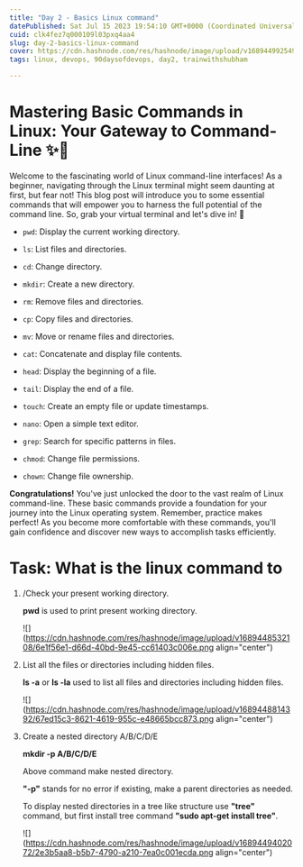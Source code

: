 ```yaml
---
title: "Day 2 - Basics Linux command"
datePublished: Sat Jul 15 2023 19:54:10 GMT+0000 (Coordinated Universal Time)
cuid: clk4fez7q000109l03pxq4aa4
slug: day-2-basics-linux-command
cover: https://cdn.hashnode.com/res/hashnode/image/upload/v1689449925497/7e35224f-b2c6-4013-8a38-a2c96750d695.jpeg
tags: linux, devops, 90daysofdevops, day2, trainwithshubham

---
```


# Mastering Basic Commands in Linux: Your Gateway to Command-Line ✨🐧

Welcome to the fascinating world of Linux command-line interfaces! As a beginner, navigating through the Linux terminal might seem daunting at first, but fear not! This blog post will introduce you to some essential commands that will empower you to harness the full potential of the command line. So, grab your virtual terminal and let's dive in! 🚀

* `pwd`: Display the current working directory.
    
* `ls`: List files and directories.
    
* `cd`: Change directory.
    
* `mkdir`: Create a new directory.
    
* `rm`: Remove files and directories.
    
* `cp`: Copy files and directories.
    
* `mv`: Move or rename files and directories.
    
* `cat`: Concatenate and display file contents.
    
* `head`: Display the beginning of a file.
    
* `tail`: Display the end of a file.
    
* `touch`: Create an empty file or update timestamps.
    
* `nano`: Open a simple text editor.
    
* `grep`: Search for specific patterns in files.
    
* `chmod`: Change file permissions.
    
* `chown`: Change file ownership.
    

**Congratulations!** You've just unlocked the door to the vast realm of Linux command-line. These basic commands provide a foundation for your journey into the Linux operating system. Remember, practice makes perfect! As you become more comfortable with these commands, you'll gain confidence and discover new ways to accomplish tasks efficiently.

# **Task: What is the linux command to**

1. /Check your present working directory.
    
    **pwd** is used to print present working directory.
    
    ![](https://cdn.hashnode.com/res/hashnode/image/upload/v1689448532108/6e1f56e1-d66d-40bd-9e45-cc61403c006e.png align="center")
    
2. List all the files or directories including hidden files.
    
    **ls -a** or **ls -la** used to list all files and directories including hidden files.
    
    ![](https://cdn.hashnode.com/res/hashnode/image/upload/v1689448814392/67ed15c3-8621-4619-955c-e48665bcc873.png align="center")
    
3. Create a nested directory A/B/C/D/E
    
    **mkdir -p A/B/C/D/E**
    
    Above command make nested directory.
    
    **"-p"** stands for no error if existing, make a parent directories as needed.
    
    To display nested directories in a tree like structure use **"tree"** command, but first install tree command **"sudo apt-get install tree"**.
    
    ![](https://cdn.hashnode.com/res/hashnode/image/upload/v1689449402072/2e3b5aa8-b5b7-4790-a210-7ea0c001ecda.png align="center")